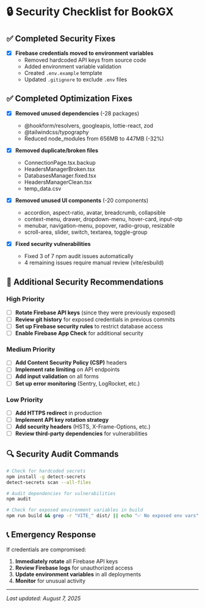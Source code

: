 # 🔒 Security Checklist for BookGX

## ✅ Completed Security Fixes

- [x] **Firebase credentials moved to environment variables**
  - Removed hardcoded API keys from source code
  - Added environment variable validation
  - Created `.env.example` template
  - Updated `.gitignore` to exclude `.env` files

## ✅ Completed Optimization Fixes

- [x] **Removed unused dependencies** (-28 packages)
  - @hookform/resolvers, googleapis, lottie-react, zod
  - @tailwindcss/typography 
  - Reduced node_modules from 656MB to 447MB (-32%)

- [x] **Removed duplicate/broken files**
  - ConnectionPage.tsx.backup
  - HeadersManagerBroken.tsx  
  - DatabasesManager.fixed.tsx
  - HeadersManagerClean.tsx
  - temp_data.csv

- [x] **Removed unused UI components** (-20 components)
  - accordion, aspect-ratio, avatar, breadcrumb, collapsible
  - context-menu, drawer, dropdown-menu, hover-card, input-otp
  - menubar, navigation-menu, popover, radio-group, resizable
  - scroll-area, slider, switch, textarea, toggle-group

- [x] **Fixed security vulnerabilities**
  - Fixed 3 of 7 npm audit issues automatically
  - 4 remaining issues require manual review (vite/esbuild)

## 🚨 Additional Security Recommendations

### High Priority
- [ ] **Rotate Firebase API keys** (since they were previously exposed)
- [ ] **Review git history** for exposed credentials in previous commits
- [ ] **Set up Firebase security rules** to restrict database access
- [ ] **Enable Firebase App Check** for additional security

### Medium Priority  
- [ ] **Add Content Security Policy (CSP)** headers
- [ ] **Implement rate limiting** on API endpoints
- [ ] **Add input validation** on all forms
- [ ] **Set up error monitoring** (Sentry, LogRocket, etc.)

### Low Priority
- [ ] **Add HTTPS redirect** in production
- [ ] **Implement API key rotation strategy**
- [ ] **Add security headers** (HSTS, X-Frame-Options, etc.)
- [ ] **Review third-party dependencies** for vulnerabilities

## 🔍 Security Audit Commands

```bash
# Check for hardcoded secrets
npm install -g detect-secrets
detect-secrets scan --all-files

# Audit dependencies for vulnerabilities  
npm audit

# Check for exposed environment variables in build
npm run build && grep -r "VITE_" dist/ || echo "✅ No exposed env vars"
```

## 📞 Emergency Response

If credentials are compromised:
1. **Immediately rotate** all Firebase API keys
2. **Review Firebase logs** for unauthorized access
3. **Update environment variables** in all deployments
4. **Monitor** for unusual activity

---
*Last updated: August 7, 2025*

